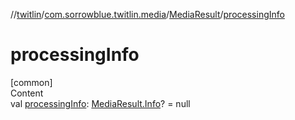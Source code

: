 //[twitlin](../../index.md)/[com.sorrowblue.twitlin.media](../index.md)/[MediaResult](index.md)/[processingInfo](processing-info.md)



# processingInfo  
[common]  
Content  
val [processingInfo](processing-info.md): [MediaResult.Info](-info/index.md)? = null  



